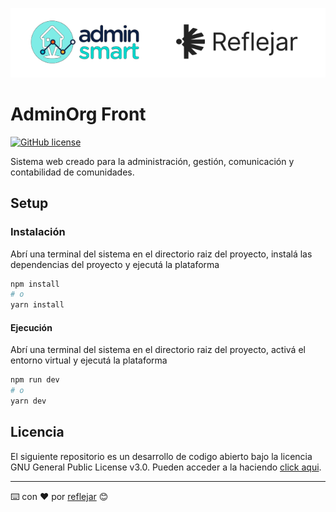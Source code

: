 ![Header](docs/logo-as.png)

# AdminOrg Front

[![GitHub license](https://img.shields.io/github/license/reflejar/adminorg-front)](https://github.com/reflejar/adminorg-front/blob/main/LICENSE)

Sistema web creado para la administración, gestión, comunicación y contabilidad de comunidades.

## Setup

### Instalación

Abrí una terminal del sistema en el directorio raiz del proyecto, instalá las dependencias del proyecto y ejecutá la plataforma

```bash
npm install
# o
yarn install
```

#### Ejecución

Abrí una terminal del sistema en el directorio raiz del proyecto, activá el entorno virtual y ejecutá la plataforma


```bash
npm run dev
# o
yarn dev
```

## Licencia

El siguiente repositorio es un desarrollo de codigo abierto bajo la licencia GNU General Public License v3.0. Pueden acceder a la haciendo [click aqui](./LICENSE).


---
⌨️ con ❤️ por [reflejar](https://github.com/reflejar/) 😊
